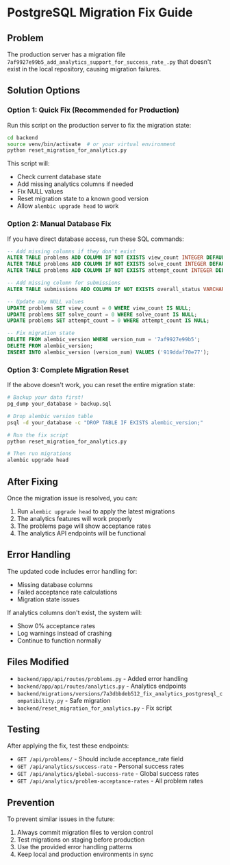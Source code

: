 # PostgreSQL Migration Fix Guide

## Problem
The production server has a migration file `7af9927e99b5_add_analytics_support_for_success_rate_.py` that doesn't exist in the local repository, causing migration failures.

## Solution Options

### Option 1: Quick Fix (Recommended for Production)

Run this script on the production server to fix the migration state:

```bash
cd backend
source venv/bin/activate  # or your virtual environment
python reset_migration_for_analytics.py
```

This script will:
- Check current database state
- Add missing analytics columns if needed
- Fix NULL values
- Reset migration state to a known good version
- Allow `alembic upgrade head` to work

### Option 2: Manual Database Fix

If you have direct database access, run these SQL commands:

```sql
-- Add missing columns if they don't exist
ALTER TABLE problems ADD COLUMN IF NOT EXISTS view_count INTEGER DEFAULT 0 NOT NULL;
ALTER TABLE problems ADD COLUMN IF NOT EXISTS solve_count INTEGER DEFAULT 0 NOT NULL;
ALTER TABLE problems ADD COLUMN IF NOT EXISTS attempt_count INTEGER DEFAULT 0 NOT NULL;

-- Add missing column for submissions
ALTER TABLE submissions ADD COLUMN IF NOT EXISTS overall_status VARCHAR;

-- Update any NULL values
UPDATE problems SET view_count = 0 WHERE view_count IS NULL;
UPDATE problems SET solve_count = 0 WHERE solve_count IS NULL;
UPDATE problems SET attempt_count = 0 WHERE attempt_count IS NULL;

-- Fix migration state
DELETE FROM alembic_version WHERE version_num = '7af9927e99b5';
DELETE FROM alembic_version;
INSERT INTO alembic_version (version_num) VALUES ('919ddaf70e77');
```

### Option 3: Complete Migration Reset

If the above doesn't work, you can reset the entire migration state:

```bash
# Backup your data first!
pg_dump your_database > backup.sql

# Drop alembic version table
psql -d your_database -c "DROP TABLE IF EXISTS alembic_version;"

# Run the fix script
python reset_migration_for_analytics.py

# Then run migrations
alembic upgrade head
```

## After Fixing

Once the migration issue is resolved, you can:

1. Run `alembic upgrade head` to apply the latest migrations
2. The analytics features will work properly
3. The problems page will show acceptance rates
4. The analytics API endpoints will be functional

## Error Handling

The updated code includes error handling for:
- Missing database columns
- Failed acceptance rate calculations
- Migration state issues

If analytics columns don't exist, the system will:
- Show 0% acceptance rates
- Log warnings instead of crashing
- Continue to function normally

## Files Modified

- `backend/app/api/routes/problems.py` - Added error handling
- `backend/app/api/routes/analytics.py` - Analytics endpoints
- `backend/migrations/versions/7a3dbbdeb512_fix_analytics_postgresql_compatibility.py` - Safe migration
- `backend/reset_migration_for_analytics.py` - Fix script

## Testing

After applying the fix, test these endpoints:
- `GET /api/problems/` - Should include acceptance_rate field
- `GET /api/analytics/success-rate` - Personal success rates
- `GET /api/analytics/global-success-rate` - Global success rates
- `GET /api/analytics/problem-acceptance-rates` - All problem rates

## Prevention

To prevent similar issues in the future:
1. Always commit migration files to version control
2. Test migrations on staging before production
3. Use the provided error handling patterns
4. Keep local and production environments in sync